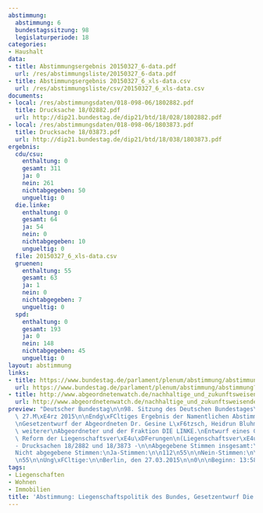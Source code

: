 ```yaml
---
abstimmung:
  abstimmung: 6
  bundestagssitzung: 98
  legislaturperiode: 18
categories:
- Haushalt
data:
- title: Abstimmungsergebnis 20150327_6-data.pdf
  url: /res/abstimmungsliste/20150327_6-data.pdf
- title: Abstimmungsergebnis 20150327_6_xls-data.csv
  url: /res/abstimmungsliste/csv/20150327_6_xls-data.csv
documents:
- local: /res/abstimmungsdaten/018-098-06/1802882.pdf
  title: Drucksache 18/02882.pdf
  url: http://dip21.bundestag.de/dip21/btd/18/028/1802882.pdf
- local: /res/abstimmungsdaten/018-098-06/1803873.pdf
  title: Drucksache 18/03873.pdf
  url: http://dip21.bundestag.de/dip21/btd/18/038/1803873.pdf
ergebnis:
  cdu/csu:
    enthaltung: 0
    gesamt: 311
    ja: 0
    nein: 261
    nichtabgegeben: 50
    ungueltig: 0
  die.linke:
    enthaltung: 0
    gesamt: 64
    ja: 54
    nein: 0
    nichtabgegeben: 10
    ungueltig: 0
  file: 20150327_6_xls-data.csv
  gruenen:
    enthaltung: 55
    gesamt: 63
    ja: 1
    nein: 0
    nichtabgegeben: 7
    ungueltig: 0
  spd:
    enthaltung: 0
    gesamt: 193
    ja: 0
    nein: 148
    nichtabgegeben: 45
    ungueltig: 0
layout: abstimmung
links:
- title: https://www.bundestag.de/parlament/plenum/abstimmung/abstimmung?id=337
  url: https://www.bundestag.de/parlament/plenum/abstimmung/abstimmung?id=337
- title: http://www.abgeordnetenwatch.de/nachhaltige_und_zukunftsweisende_liegenschaftspolitik-1105-724.html
  url: http://www.abgeordnetenwatch.de/nachhaltige_und_zukunftsweisende_liegenschaftspolitik-1105-724.html
preview: "Deutscher Bundestag\n\n98. Sitzung des Deutschen Bundestages\nam Freitag,\
  \ 27.M\xE4rz 2015\n\nEndg\xFCltiges Ergebnis der Namentlichen Abstimmung Nr. 6\n\
  \nGesetzentwurf der Abgeordneten Dr. Gesine L\xF6tzsch, Heidrun Bluhm, Caren Lay,\
  \ weiterer\nAbgeordneter und der Fraktion DIE LINKE.\nEntwurf eines Gesetzes zur\
  \ Reform der Liegenschaftsver\xE4u\xDFerungen\n(Liegenschaftsver\xE4u\xDFerungsreformgesetz)\n\
  - Drucksachen 18/2882 und 18/3873 -\n\nAbgegebene Stimmen insgesamt:\n\n519\n\n\
  Nicht abgegebene Stimmen:\nJa-Stimmen:\n\n112\n55\n\nNein-Stimmen:\n\n409\n\nEnthaltungen:\n\
  \n55\n\nUng\xFCltige:\n\nBerlin, den 27.03.2015\n\n0\n\nBeginn: 13:58\nEnde: 14:01\n"
tags:
- Liegenschaften
- Wohnen
- Immobilien
title: 'Abstimmung: Liegenschaftspolitik des Bundes, Gesetzentwurf Die Linke'
---
```

